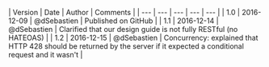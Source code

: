 | Version | Date | Author | Comments |
| --- | --- | --- | --- | --- |
| 1.0 | 2016-12-09 | @dSebastien | Published on GitHub |
| 1.1 | 2016-12-14 | @dSebastien | Clarified that our design guide is not fully RESTful (no HATEOAS) |
| 1.2 | 2016-12-15 | @dSebastien | Concurrency: explained that HTTP 428 should be returned by the server if it expected a conditional request and it wasn't |